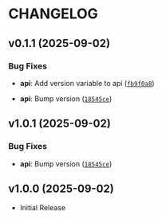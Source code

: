 # CHANGELOG

<!-- version list -->

## v0.1.1 (2025-09-02)

### Bug Fixes

- **api**: Add version variable to api
  ([`fb9f0a8`](https://github.com/ELC/fastapi-production-template/commit/fb9f0a8094d4b1e6f3b92a6df7a908f1f17c3c9a))

- **api**: Bump version
  ([`18545ce`](https://github.com/ELC/fastapi-production-template/commit/18545cef5432fe9896279e5a3704339bf002ea4a))


## v1.0.1 (2025-09-02)

### Bug Fixes

- **api**: Bump version
  ([`18545ce`](https://github.com/ELC/fastapi-production-template/commit/18545cef5432fe9896279e5a3704339bf002ea4a))


## v1.0.0 (2025-09-02)

- Initial Release
